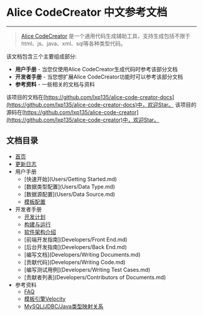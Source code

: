 # Alice CodeCreator 中文参考文档
---

> [Alice CodeCreator](http://creator.liuxp.me) 是一个通用代码生成辅助工具，支持生成包括不限于html、js、java、xml、sql等各种类型代码。

该文档包含三个主要组成部分:

* **用户手册** - 当您仅使用Alice CodeCreator生成代码时参考该部分文档
* **开发者手册** - 当您想扩展Alice CodeCreator功能时可以参考该部分文档
* **参考资料** - 一些相关的文档与资料

该项目的文档在[https://github.com/lxp135/alice-code-creator-docs](https://github.com/lxp135/alice-code-creator-docs)中，欢迎Star。
该项目的源码在[https://github.com/lxp135/alice-code-creator](https://github.com/lxp135/alice-code-creator)中，欢迎Star。

## 文档目录

* [首页](index.md)
* [更新日志](released.md)
* 用户手册
    - [快速开始](Users/Getting Started.md)
    - [数据类型配置](Users/Data Type.md)
    - [数据源配置](Users/Data Source.md)
    - [模板配置](Users/Template.md)
* 开发者手册
    - [开发计划](Developers/Plan.md)
    - [构建与运行](Developers/Building.md)
    - [软件架构介绍](Developers/Framework.md)
    - [前端开发指南](Developers/Front End.md)
    - [后台开发指南](Developers/Back End.md)
    - [编写文档](Developers/Writing Documents.md)
    - [贡献代码](Developers/Writing Code.md)
    - [编写测试用例](Developers/Writing Test Cases.md)
    - [贡献者列表](Developers/Contributors of Documents.md)
* 参考资料
    - [FAQ](References/FAQ.md)
    - [模板引擎Velocity](References/Velocity.md)
    - [MySQL/JDBC/Java类型映射关系](References/Mapping.md)
    
